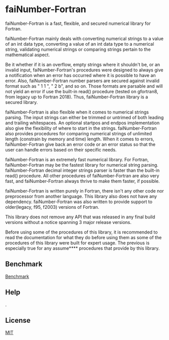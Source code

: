 # faiNumber-Fortran

faiNumber-Fortran is a fast, flexible, and secured numerical library for
Fortran.

faiNumber-Fortran mainly deals with converting numerical strings to a 
value of an int data type, converting a value of an int data type to a
numerical string, validating numerical strings or comparing strings 
pertain to the mathematical aspect.

Be it whether if it is an overflow, empty strings where it shouldn't be, 
or an invalid input, faiNumber-Fortran's procedures were designed to
always give a notification when an error has occurred where it is
possible to have an error. Also, faiNumber-Fortran number parsers are
secured against invalid format such as " 1 1 ", " 2 b", and so on. Those
formats are parsable and will not yield an error if use the built-in
read() procedure (tested on gfortran8, from legacy up to Fortran 2018).
Thus, faiNumber-Fortran library is a secured library.

faiNumber-Fortran is also flexible when it comes to numerical strings 
parsing. The input strings can either be trimmed or untrimed of both
leading and trailing whitespaces. An optional startpos and endpos
implementation also give the flexibility of where to start in the strings.
faiNumber-Fortran also provides procedures for comparing numerical
strings of unlimited length (constrain by memory and time) length.
When it comes to errors, faiNumber-Fortran give back an error code or
an error status so that the user can handle errors based on their
specific needs.

faiNumber-Fortran is an extremely fast numerical library. For Fortran,
faiNumber-Fortran may be the fastest library for numerical string
parsing. faiNumber-Fortran decimal integer strings parser is faster than
the built-in read() procedure. All other procedures of faiNumber-Fortran
are also very fast, and faiNumber-Fortran always thrive to make them
faster, if possible.

faiNumber-Fortran is written purely in Fortran, there isn't any other
code nor preprocessor from another language. This library also does
not have any dependency. faiNumber-Fortran was also written to provide
support to older(legacy, f95, f2003) versions of Fortran.

This library does not remove any API that was released in any final
build versions without a notice spanning 3 major release versions.

Before using some of the procedures of this library, it is recommended to
read the documentation for what they do before using them as some of the
procedures of this library were built for expert usage. The previous is
especially true for any assume**** procedures that provide by this library.

## Benchmark
<a href="https://github.com/kevinhng86/faiNumber-Fortran/blob/master/benchmark.md">Benchmark</a>

## Help
<!-- a href="https://lib.fai.host/fortran/faiNumber/v1n/">faiNumber's API Documentation</a -->.

## License
<a href="https://github.com/kevinhng86/faiNumber-Fortran/blob/master/LICENSE">MIT</a>
